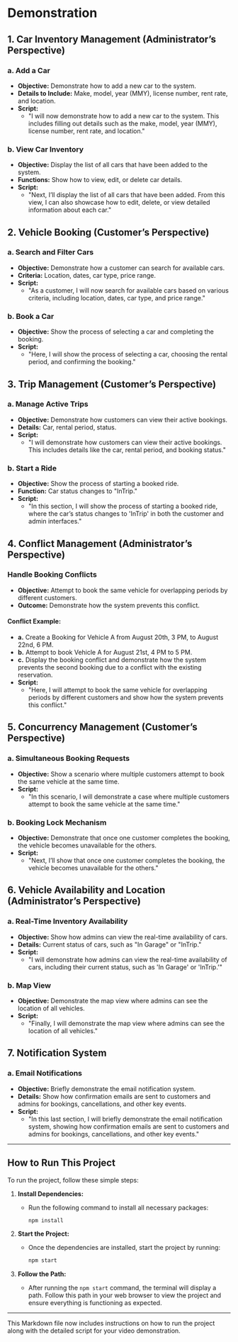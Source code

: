 # Demonstration 
## 1. Car Inventory Management (Administrator’s Perspective)

### a. Add a Car
- **Objective:** Demonstrate how to add a new car to the system.
- **Details to Include:** Make, model, year (MMY), license number, rent rate, and location.
- **Script:** 
    - "I will now demonstrate how to add a new car to the system. This includes filling out details such as the make, model, year (MMY), license number, rent rate, and location."

### b. View Car Inventory
- **Objective:** Display the list of all cars that have been added to the system.
- **Functions:** Show how to view, edit, or delete car details.
- **Script:** 
    - "Next, I’ll display the list of all cars that have been added. From this view, I can also showcase how to edit, delete, or view detailed information about each car."

## 2. Vehicle Booking (Customer’s Perspective)

### a. Search and Filter Cars
- **Objective:** Demonstrate how a customer can search for available cars.
- **Criteria:** Location, dates, car type, price range.
- **Script:** 
    - "As a customer, I will now search for available cars based on various criteria, including location, dates, car type, and price range."

### b. Book a Car
- **Objective:** Show the process of selecting a car and completing the booking.
- **Script:** 
    - "Here, I will show the process of selecting a car, choosing the rental period, and confirming the booking."

## 3. Trip Management (Customer’s Perspective)

### a. Manage Active Trips
- **Objective:** Demonstrate how customers can view their active bookings.
- **Details:** Car, rental period, status.
- **Script:** 
    - "I will demonstrate how customers can view their active bookings. This includes details like the car, rental period, and booking status."

### b. Start a Ride
- **Objective:** Show the process of starting a booked ride.
- **Function:** Car status changes to "InTrip."
- **Script:** 
    - "In this section, I will show the process of starting a booked ride, where the car’s status changes to 'InTrip' in both the customer and admin interfaces."

## 4. Conflict Management (Administrator’s Perspective)

### Handle Booking Conflicts
- **Objective:** Attempt to book the same vehicle for overlapping periods by different customers.
- **Outcome:** Demonstrate how the system prevents this conflict.

#### Conflict Example:
- **a.** Create a Booking for Vehicle A from August 20th, 3 PM, to August 22nd, 6 PM.
- **b.** Attempt to book Vehicle A for August 21st, 4 PM to 5 PM.
- **c.** Display the booking conflict and demonstrate how the system prevents the second booking due to a conflict with the existing reservation.
- **Script:** 
    - "Here, I will attempt to book the same vehicle for overlapping periods by different customers and show how the system prevents this conflict."

## 5. Concurrency Management (Customer’s Perspective)

### a. Simultaneous Booking Requests
- **Objective:** Show a scenario where multiple customers attempt to book the same vehicle at the same time.
- **Script:** 
    - "In this scenario, I will demonstrate a case where multiple customers attempt to book the same vehicle at the same time."

### b. Booking Lock Mechanism
- **Objective:** Demonstrate that once one customer completes the booking, the vehicle becomes unavailable for the others.
- **Script:** 
    - "Next, I’ll show that once one customer completes the booking, the vehicle becomes unavailable for the others."

## 6. Vehicle Availability and Location (Administrator’s Perspective)

### a. Real-Time Inventory Availability
- **Objective:** Show how admins can view the real-time availability of cars.
- **Details:** Current status of cars, such as "In Garage" or "InTrip."
- **Script:** 
    - "I will demonstrate how admins can view the real-time availability of cars, including their current status, such as 'In Garage' or 'InTrip.'"

### b. Map View
- **Objective:** Demonstrate the map view where admins can see the location of all vehicles.
- **Script:** 
    - "Finally, I will demonstrate the map view where admins can see the location of all vehicles."

## 7. Notification System

### a. Email Notifications
- **Objective:** Briefly demonstrate the email notification system.
- **Details:** Show how confirmation emails are sent to customers and admins for bookings, cancellations, and other key events.
- **Script:** 
    - "In this last section, I will briefly demonstrate the email notification system, showing how confirmation emails are sent to customers and admins for bookings, cancellations, and other key events."

---

## How to Run This Project

To run the project, follow these simple steps:

1. **Install Dependencies:**
   - Run the following command to install all necessary packages:
     ```bash
     npm install
     ```

2. **Start the Project:**
   - Once the dependencies are installed, start the project by running:
     ```bash
     npm start
     ```

3. **Follow the Path:**
   - After running the `npm start` command, the terminal will display a path. Follow this path in your web browser to view the project and ensure everything is functioning as expected.

---

This Markdown file now includes instructions on how to run the project along with the detailed script for your video demonstration.
